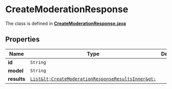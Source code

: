 

# CreateModerationResponse

The class is defined in **[CreateModerationResponse.java](../../src/main/java/org/openapitools/model/CreateModerationResponse.java)**

## Properties

Name | Type | Description | Notes
------------ | ------------- | ------------- | -------------
**id** | `String` |  | 
**model** | `String` |  | 
**results** | [`List&lt;CreateModerationResponseResultsInner&gt;`](CreateModerationResponseResultsInner.md) |  | 





